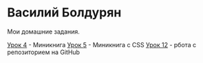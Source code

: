 

# Василий Болдурян
Мои домашние задания. 

[Урок 4](YesNoOkBye.gitHub.io/lession_4/ "Домашка 4") - Миникнига 
[Урок 5](YesNoOkBye.gitHub.io/lession_5/ "Домашка 5") - Миникнига с CSS
[Урок 12](YesNoOkBye.gitHub.io/lession_12/ "Домашка 12") - рбота с репозиторием на GitHub
